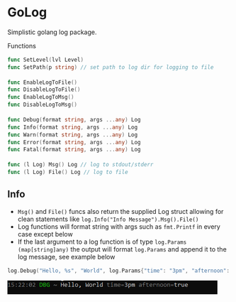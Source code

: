 # GoLog
Simplistic golang log package.

Functions

```go
func SetLevel(lvl Level)
func SetPath(p string) // set path to log dir for logging to file

func EnableLogToFile()
func DisableLogToFile()
func EnableLogToMsg()
func DisableLogToMsg()

func Debug(format string, args ...any) Log
func Info(format string, args ...any) Log
func Warn(format string, args ...any) Log
func Error(format string, args ...any) Log
func Fatal(format string, args ...any) Log

func (l Log) Msg() Log // log to stdout/stderr
func (l Log) File() Log // log to file
```

## Info

- `Msg()` and `File()` funcs also return the supplied Log struct allowing for clean statements like `log.Info("Info Message").Msg().File()`
- Log functions will format string with args such as `fmt.Printf` in every case except below
- If the last argument to a log function is of type `log.Params (map[string]any)` the output will format `log.Params` and append it to the log message, see example below

```go
log.Debug("Hello, %s", "World", log.Params{"time": "3pm", "afternoon": true}).Msg()
```
![example_1](./assets/example_1.png)
